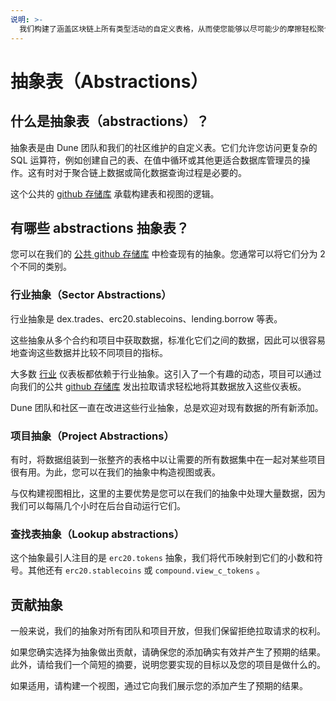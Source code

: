 ```yaml
---
说明: >-
  我们构建了涵盖区块链上所有类型活动的自定义表格，从而使您能够以尽可能少的摩擦轻松聚合大量数据。
---
```


# 抽象表（Abstractions）

## 什么是抽象表（abstractions）？

抽象表是由 Dune 团队和我们的社区维护的自定义表。它们允许您访问更复杂的 SQL 运算符，例如创建自己的表、在值中循环或其他更适合数据库管理员的操作。这有时对于聚合链上数据或简化数据查询过程是必要的。

这个公共的 [github 存储库](https://github.com/duneanalytics/abstractions) 承载构建表和视图的逻辑。

有哪些 abstractions 抽象表？
-----------------------------

您可以在我们的 [公共 github 存储库](https://github.com/duneanalytics/abstractions) 中检查现有的抽象。您通常可以将它们分为 2 个不同的类别。



### 行业抽象（Sector Abstractions）

行业抽象是 dex.trades、erc20.stablecoins、lending.borrow 等表。

这些抽象从多个合约和项目中获取数据，标准化它们之间的数据，因此可以很容易地查询这些数据并比较不同项目的指标。

大多数 [行业](../../about/usecases/sector-dashboards.md) 仪表板都依赖于行业抽象。这引入了一个有趣的动态，项目可以通过向我们的公共 [github 存储库](https://github.com/duneanalytics/abstractions) 发出拉取请求轻松地将其数据放入这些仪表板。

Dune 团队和社区一直在改进这些行业抽象，总是欢迎对现有数据的所有新添加。


### 项目抽象（Project Abstractions）

有时，将数据组装到一张整齐的表格中以让需要的所有数据集中在一起对某些项目很有用。为此，您可以在我们的抽象中构造视图或表。

与仅构建视图相比，这里的主要优势是您可以在我们的抽象中处理大量数据，因为我们可以每隔几个小时在后台自动运行它们。

### 查找表抽象（Lookup abstractions）

这个抽象最引人注目的是 `erc20.tokens` 抽象，我们将代币映射到它们的小数和符号。其他还有 `erc20.stablecoins` 或 `compound.view_c_tokens` 。

## 贡献抽象

一般来说，我们的抽象对所有团队和项目开放，但我们保留拒绝拉取请求的权利。

如果您确实选择为抽象做出贡献，请确保您的添加确实有效并产生了预期的结果。此外，请给我们一个简短的摘要，说明您要实现的目标以及您的项目是做什么的。

如果适用，请构建一个视图，通过它向我们展示您的添加产生了预期的结果。
